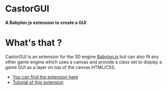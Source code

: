 # CastorGUI

**A Babylon.js extension to create a GUI**

# What's that ?
CastorGUI is an extension for the 3D engine [Babylon.js](www.babylonjs.com) but can also fit any other game engine which uses a canvas and provide a class set to display a game GUI as a layer on top of the canvas HTML/CSS.

* [You can find the extension here](https://github.com/dad72/CastorGUI)
* [Tutorial of this extension](https://github.com/dad72/CastorGUI/wiki)
